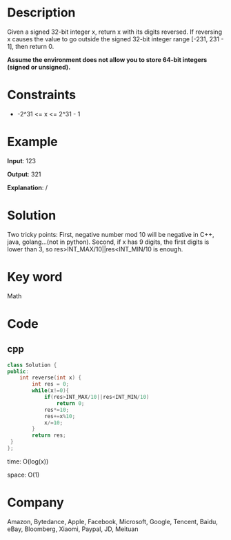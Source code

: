 # Description
Given a signed 32-bit integer x, return x with its digits reversed. If reversing x causes the value to go outside the signed 32-bit integer range [-231, 231 - 1], then return 0.

**Assume the environment does not allow you to store 64-bit integers (signed or unsigned).**
# Constraints
* -2^31 <= x <= 2^31 - 1

# Example
**Input**: 123


**Output**: 321

**Explanation**: /

# Solution
Two tricky points: First, negative number mod 10 will be negative in C++, java, golang...(not in python). Second, if x has 9 digits, the first digits is lower than 3, so res>INT_MAX/10||res<INT_MIN/10 is enough.

# Key word
Math

# Code

## cpp
```cpp
class Solution {
public:
    int reverse(int x) {
        int res = 0;
        while(x!=0){
            if(res>INT_MAX/10||res<INT_MIN/10)
                return 0;
            res*=10;
            res+=x%10;
            x/=10;
        }
        return res;
 }
};

```
time: O(log(x))


space: O(1)

# Company
Amazon, Bytedance, Apple, Facebook, Microsoft, Google, Tencent, Baidu, eBay, Bloomberg, Xiaomi, Paypal, JD, Meituan